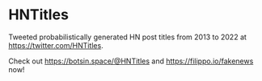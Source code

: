 # HNTitles

Tweeted probabilistically generated HN post titles from 2013 to 2022 at https://twitter.com/HNTitles.

Check out https://botsin.space/@HNTitles and https://filippo.io/fakenews now!
